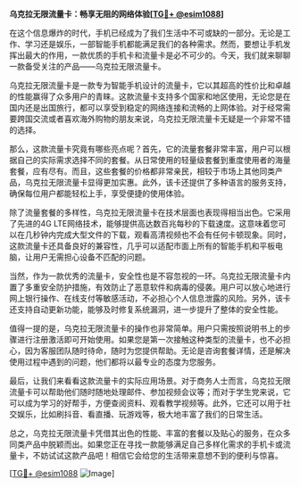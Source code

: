 **乌克拉无限流量卡：畅享无阻的网络体验[[TG💪+ @esim1088](https://t.me/s/esim1088)]**

在这个信息爆炸的时代，手机已经成为了我们生活中不可或缺的一部分。无论是工作、学习还是娱乐，一部智能手机都能满足我们的各种需求。然而，要想让手机发挥出最大的作用，一款优质的手机卡和流量卡是必不可少的。今天，我们就来聊聊一款备受关注的产品——乌克拉无限流量卡。

乌克拉无限流量卡是一款专为智能手机设计的流量卡，它以其超高的性价比和卓越的性能赢得了众多用户的青睐。这款流量卡支持多个国家和地区使用，无论您是在国内还是出国旅行，都可以享受到稳定的网络连接和流畅的上网体验。对于经常需要跨国交流或者喜欢海外购物的朋友来说，乌克拉无限流量卡无疑是一个非常不错的选择。

那么，这款流量卡究竟有哪些亮点呢？首先，它的流量套餐非常丰富，用户可以根据自己的实际需求选择不同的套餐。从日常使用的轻量级套餐到重度使用者的海量套餐，应有尽有。而且，这些套餐的价格都非常亲民，相较于市场上其他同类产品，乌克拉无限流量卡显得更加实惠。此外，该卡还提供了多种语言的服务支持，确保每位用户都能轻松上手，享受便捷的使用体验。

除了流量套餐的多样性，乌克拉无限流量卡在技术层面也表现得相当出色。它采用了先进的4G LTE网络技术，能够提供高达数百兆每秒的下载速度。这意味着您可以在几秒钟内完成大型文件的下载，观看高清视频也不会有任何卡顿现象。同时，这款流量卡还具备良好的兼容性，几乎可以适配市面上所有的智能手机和平板电脑，让用户无需担心设备不匹配的问题。

当然，作为一款优秀的流量卡，安全性也是不容忽视的一环。乌克拉无限流量卡内置了多重安全防护措施，有效防止了恶意软件和病毒的侵袭。用户可以放心地进行网上银行操作、在线支付等敏感活动，不必担心个人信息泄露的风险。另外，该卡还支持自动更新功能，能够及时修复系统漏洞，进一步提升了整体的安全性能。

值得一提的是，乌克拉无限流量卡的操作也非常简单。用户只需按照说明书上的步骤进行注册激活即可开始使用。如果您是第一次接触这种类型的流量卡，也不必担心，因为客服团队随时待命，随时为您提供帮助。无论是咨询套餐详情，还是解决使用过程中遇到的问题，他们都将以最专业的态度为您服务。

最后，让我们来看看这款流量卡的实际应用场景。对于商务人士而言，乌克拉无限流量卡可以帮助他们随时随地处理邮件、参加视频会议等；而对于学生党来说，它可以成为学习的好帮手，方便查阅资料、观看教学视频等。此外，它还可以用于社交娱乐，比如刷抖音、看直播、玩游戏等，极大地丰富了我们的日常生活。

总之，乌克拉无限流量卡凭借其出色的性能、丰富的套餐以及贴心的服务，在众多同类产品中脱颖而出。如果您正在寻找一款能够满足自己多样化需求的手机卡或流量卡，不妨试试这款产品吧！相信它会给您的生活带来意想不到的便利与惊喜。

[[TG💪+ @esim1088](https://t.me/s/esim1088) ![Image](https://i.postimg.cc/4NQfJmqS/Snipaste-2025-05-13-00-14-12.png)]